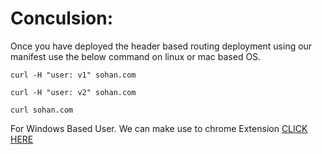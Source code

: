 # Conculsion:
Once you have deployed the header based routing deployment using our manifest use the below command on linux or mac based OS.

```
curl -H "user: v1" sohan.com
```

```
curl -H "user: v2" sohan.com
```

```
curl sohan.com
```

For Windows Based User. We can make use to chrome Extension [CLICK HERE](https://modheader.com/modheader)